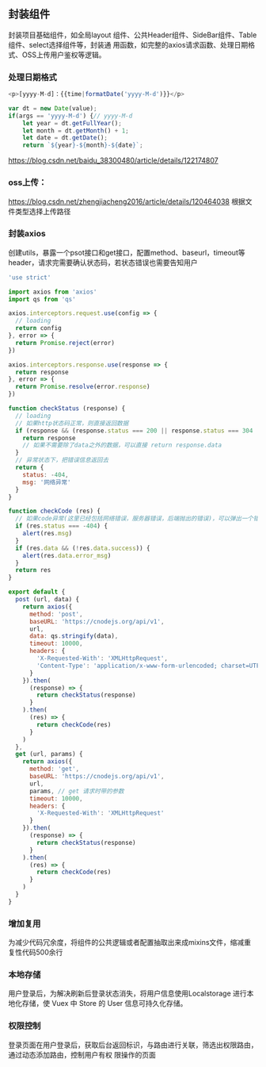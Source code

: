 ## 封装组件
封装项目基础组件，如全局layout 组件、公共Header组件、SideBar组件、Table组件、select选择组件等，封装通
用函数，如完整的axios请求函数、处理日期格式、OSS上传用户鉴权等逻辑。

### 处理日期格式
```javascript
<p>[yyyy-M-d]：{{time|formatDate('yyyy-M-d')}}</p>

var dt = new Date(value);
if(args == 'yyyy-M-d') {// yyyy-M-d
    let year = dt.getFullYear();
    let month = dt.getMonth() + 1;
    let date = dt.getDate();
    return `${year}-${month}-${date}`;
```
https://blog.csdn.net/baidu_38300480/article/details/122174807

### oss上传：
https://blog.csdn.net/zhengjiacheng2016/article/details/120464038
根据文件类型选择上传路径

### 封装axios
创建utils，暴露一个psot接口和get接口，配置method、baseurl，timeout等header，请求完需要确认状态码，若状态错误也需要告知用户
```javascript
'use strict'

import axios from 'axios'
import qs from 'qs'

axios.interceptors.request.use(config => {
  // loading
  return config
}, error => {
  return Promise.reject(error)
})

axios.interceptors.response.use(response => {
  return response
}, error => {
  return Promise.resolve(error.response)
})

function checkStatus (response) {
  // loading
  // 如果http状态码正常，则直接返回数据
  if (response && (response.status === 200 || response.status === 304 || response.status === 400)) {
    return response
    // 如果不需要除了data之外的数据，可以直接 return response.data
  }
  // 异常状态下，把错误信息返回去
  return {
    status: -404,
    msg: '网络异常'
  }
}

function checkCode (res) {
  // 如果code异常(这里已经包括网络错误，服务器错误，后端抛出的错误)，可以弹出一个错误提示，告诉用户
  if (res.status === -404) {
    alert(res.msg)
  }
  if (res.data && (!res.data.success)) {
    alert(res.data.error_msg)
  }
  return res
}

export default {
  post (url, data) {
    return axios({
      method: 'post',
      baseURL: 'https://cnodejs.org/api/v1',
      url,
      data: qs.stringify(data),
      timeout: 10000,
      headers: {
        'X-Requested-With': 'XMLHttpRequest',
        'Content-Type': 'application/x-www-form-urlencoded; charset=UTF-8'
      }
    }).then(
      (response) => {
        return checkStatus(response)
      }
    ).then(
      (res) => {
        return checkCode(res)
      }
    )
  },
  get (url, params) {
    return axios({
      method: 'get',
      baseURL: 'https://cnodejs.org/api/v1',
      url,
      params, // get 请求时带的参数
      timeout: 10000,
      headers: {
        'X-Requested-With': 'XMLHttpRequest'
      }
    }).then(
      (response) => {
        return checkStatus(response)
      }
    ).then(
      (res) => {
        return checkCode(res)
      }
    )
  }
}
```

### 增加复用
为减少代码冗余度，将组件的公共逻辑或者配置抽取出来成mixins文件，缩减重复性代码500余行

### 本地存储
用户登录后，为解决刷新后登录状态消失，将用户信息使用Localstorage 进行本地化存储，使 Vuex 中 Store 的 User 信息可持久化存储。

### 权限控制
登录页面在用户登录后，获取后台返回标识，与路由进行关联，筛选出权限路由，通过动态添加路由，控制用户有权 限操作的页面

